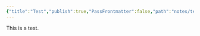 ```yaml
---
{"title":"Test","publish":true,"PassFrontmatter":false,"path":"notes/test-note.md","permalink":"/notes/test-note"}
---
```


This is a test.
